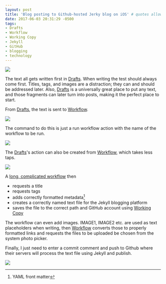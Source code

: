 ```yaml
---
layout: post
title: 'Blog posting to Github-hosted Jerky blog on iOS' # quotes allow forbidden characters
date: 2017-06-03 20:31:29 -0500
tags:
- Drafts 
- Workflow 
- Working Copy 
- Jekyll 
- GitHub 
- blogging
- technology
---
```


[![](/images/BlogpostingtoGithubhostedJerkyblogoniOS1.png)](/images/BlogpostingtoGithubhostedJerkyblogoniOS1.png)

The text all gets written first in [Drafts](https://itunes.apple.com/us/app/drafts-quickly-capture-notes-share-anywhere/id905337691?mt=8&uo=4&at=11l4RT). When writing the test should always come first. Titles, tags, and images are a distraction; they can and should be addressed later. Also, [Drafts](https://itunes.apple.com/us/app/drafts-quickly-capture-notes-share-anywhere/id905337691?mt=8&uo=4&at=11l4RT) is a universally great place to put any text, and those fragments can later turn into posts, making it the perfect place to start.

From [Drafts](https://itunes.apple.com/us/app/drafts-quickly-capture-notes-share-anywhere/id905337691?mt=8&uo=4&at=11l4RT), the text is sent to [Workflow](https://itunes.apple.com/us/app/workflow-powerful-automation-made-simple/id915249334?mt=8&uo=4&at=11l4RT). 

[![](/images/BlogpostingtoGithubhostedJerkyblogoniOS2.png)](/images/BlogpostingtoGithubhostedJerkyblogoniOS2.png)

The command to do this is just a run workflow action with the name of the workflow to be run. 

[![](/images/BlogpostingtoGithubhostedJerkyblogoniOS3.png)](/images/BlogpostingtoGithubhostedJerkyblogoniOS3.png)

The [Drafts](https://itunes.apple.com/us/app/drafts-quickly-capture-notes-share-anywhere/id905337691?mt=8&uo=4&at=11l4RT)'s action can also be created from [Workflow](https://itunes.apple.com/us/app/workflow-powerful-automation-made-simple/id915249334?mt=8&uo=4&at=11l4RT), which takes less taps. 

[![](/images/BlogpostingtoGithubhostedJerkyblogoniOS4.png)](/images/BlogpostingtoGithubhostedJerkyblogoniOS4.png)

A [long, complicated workflow](https://workflow.is/workflows/b98e90b47d334600b6665188c4ef7c43) then

* requests a title 
* requests tags 
* adds correctly formatted metadata[^20170603200740]
* creates a correctly named text file for the Jekyll blogging platform 
* saves the file to the correct path and GitHub account using [Working Copy](https://itunes.apple.com/us/app/working-copy-powerful-git-client/id896694807?mt=8&uo=4&at=11l4RT)

The workflow can even add images. IMAGE1, IMAGE2 etc. are used as text placeholders when writing, then [Workflow](https://itunes.apple.com/us/app/workflow-powerful-automation-made-simple/id915249334?mt=8&uo=4&at=11l4RT) converts those to properly formatted links and requests  the files to be uploaded be chosen from the system photo picker. 

Finally, I just need to enter a commit comment and push to Github where their servers will process the text file using Jekyll and publish. 

[![](/images/BlogpostingtoGithubhostedJerkyblogoniOS5.png)](/images/BlogpostingtoGithubhostedJerkyblogoniOS5.png)

[^20170603200740]: YAML front matter